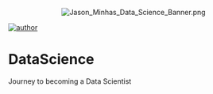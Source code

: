 <p align="center">
  <img src="https://raw.githubusercontent.com/JasonMinhas/DataScience/master/Jason_Minhas_Data_Science_Banner.png" alt="Jason_Minhas_Data_Science_Banner.png" border="0" />
</p>

[![author](https://badgen.net/badge/Author/Jason_Minhas/blue)](www.linkedin.com/in/jasonminhas)

# DataScience
Journey to becoming a Data Scientist
